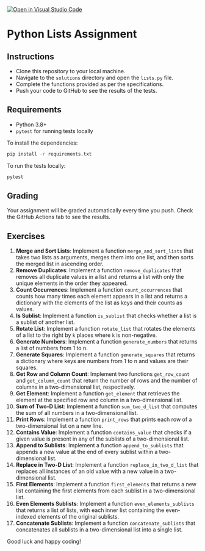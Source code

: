[![Open in Visual Studio Code](https://classroom.github.com/assets/open-in-vscode-718a45dd9cf7e7f842a935f5ebbe5719a5e09af4491e668f4dbf3b35d5cca122.svg)](https://classroom.github.com/online_ide?assignment_repo_id=13304809&assignment_repo_type=AssignmentRepo)

# Python Lists Assignment

## Instructions

- Clone this repository to your local machine.
- Navigate to the `solutions` directory and open the `lists.py` file.
- Complete the functions provided as per the specifications.
- Push your code to GitHub to see the results of the tests.

## Requirements

- Python 3.8+
- `pytest` for running tests locally

To install the dependencies:

```bash
pip install -r requirements.txt
```

To run the tests locally:

```bash
pytest
```

## Grading

Your assignment will be graded automatically every time you push. Check the GitHub Actions tab to see the results.

## Exercises

1. **Merge and Sort Lists**: Implement a function `merge_and_sort_lists` that takes two lists as arguments, merges them into one list, and then sorts the merged list in ascending order.
2. **Remove Duplicates**: Implement a function `remove_duplicates` that removes all duplicate values in a list and returns a list with only the unique elements in the order they appeared.
3. **Count Occurrences**: Implement a function `count_occurrences` that counts how many times each element appears in a list and returns a dictionary with the elements of the list as keys and their counts as values.
4. **Is Sublist**: Implement a function `is_sublist` that checks whether a list is a sublist of another list.
5. **Rotate List**: Implement a function `rotate_list` that rotates the elements of a list to the right by `k` places where `k` is non-negative.
6. **Generate Numbers**: Implement a function `generate_numbers` that returns a list of numbers from 1 to n.
7. **Generate Squares**: Implement a function `generate_squares` that returns a dictionary where keys are numbers from 1 to n and values are their squares.
8. **Get Row and Column Count**: Implement two functions `get_row_count` and `get_column_count` that return the number of rows and the number of columns in a two-dimensional list, respectively.
9. **Get Element**: Implement a function `get_element` that retrieves the element at the specified row and column in a two-dimensional list.
10. **Sum of Two-D List**: Implement a function `sum_two_d_list` that computes the sum of all numbers in a two-dimensional list.
11. **Print Rows**: Implement a function `print_rows` that prints each row of a two-dimensional list on a new line.
12. **Contains Value**: Implement a function `contains_value` that checks if a given value is present in any of the sublists of a two-dimensional list.
13. **Append to Sublists**: Implement a function `append_to_sublists` that appends a new value at the end of every sublist within a two-dimensional list.
14. **Replace in Two-D List**: Implement a function `replace_in_two_d_list` that replaces all instances of an old value with a new value in a two-dimensional list.
15. **First Elements**: Implement a function `first_elements` that returns a new list containing the first elements from each sublist in a two-dimensional list.
16. **Even Elements Sublists**: Implement a function `even_elements_sublists` that returns a list of lists, with each inner list containing the even-indexed elements of the original sublists.
17. **Concatenate Sublists**: Implement a function `concatenate_sublists` that concatenates all sublists in a two-dimensional list into a single list.

Good luck and happy coding!


